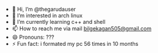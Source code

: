 - 👋 Hi, I’m @thegarudauser
- 👀 I’m interested in arch linux
- 🌱 I’m currently learning c++ and shell
- 📫 How to reach me via mail bilgekagan505@gmail.com
- 😄 Pronouns: ???
- ⚡ Fun fact: i formated my pc 56 times in 10 months

<!---
thegarudauser/thegarudauser is a ✨ special ✨ repository because its `README.md` (this file) appears on your GitHub profile.
You can click the Preview link to take a look at your changes.
--->
